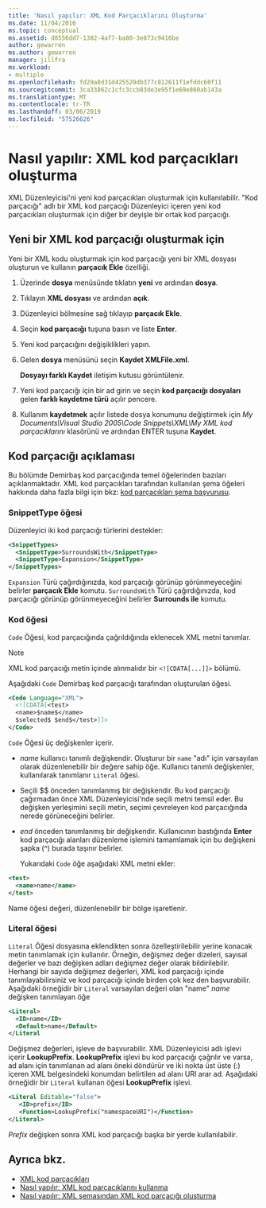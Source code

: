 ```yaml
---
title: 'Nasıl yapılır: XML Kod Parçacıklarını Oluşturma'
ms.date: 11/04/2016
ms.topic: conceptual
ms.assetid: d8556dd7-1382-4af7-ba80-3e873c9416be
author: gewarren
ms.author: gewarren
manager: jillfra
ms.workload:
- multiple
ms.openlocfilehash: fd29a8d31d425529db377c812611f1efddc60f11
ms.sourcegitcommit: 3ca33862c1cfc3ccb83de3e95f1e69e860ab143a
ms.translationtype: MT
ms.contentlocale: tr-TR
ms.lasthandoff: 03/06/2019
ms.locfileid: "57526626"
---
```

# <a name="how-to-create-xml-snippets"></a>Nasıl yapılır: XML kod parçacıkları oluşturma

XML Düzenleyicisi'ni yeni kod parçacıkları oluşturmak için kullanılabilir. "Kod parçacığı" adlı bir XML kod parçacığı Düzenleyici içeren yeni kod parçacıkları oluşturmak için diğer bir deyişle bir ortak kod parçacığı.

## <a name="to-create-a-new-xml-snippet"></a>Yeni bir XML kod parçacığı oluşturmak için

 Yeni bir XML kodu oluşturmak için kod parçacığı yeni bir XML dosyası oluşturun ve kullanın **parçacık Ekle** özelliği.

1.  Üzerinde **dosya** menüsünde tıklatın **yeni** ve ardından **dosya**.

2.  Tıklayın **XML dosyası** ve ardından **açık**.

3.  Düzenleyici bölmesine sağ tıklayıp **parçacık Ekle**.

4.  Seçin **kod parçacığı** tuşuna basın ve liste **Enter**.

5.  Yeni kod parçacığını değişiklikleri yapın.

6.  Gelen **dosya** menüsünü seçin **Kaydet XMLFile.xml**.

     **Dosyayı farklı Kaydet** iletişim kutusu görüntülenir.

7.  Yeni kod parçacığı için bir ad girin ve seçin **kod parçacığı dosyaları** gelen **farklı kaydetme türü** açılır pencere.

8.  Kullanım **kaydetmek** açılır listede dosya konumunu değiştirmek için *My Documents\Visual Studio 2005\Code Snippets\XML\My XML kod parçacıklarını* klasörünü ve ardından ENTER tuşuna **Kaydet**.

## <a name="snippet-description"></a>Kod parçacığı açıklaması

 Bu bölümde Demirbaş kod parçacığında temel öğelerinden bazıları açıklanmaktadır. XML kod parçacıkları tarafından kullanılan şema öğeleri hakkında daha fazla bilgi için bkz: [kod parçacıkları şema başvurusu](../ide/code-snippets-schema-reference.md).

### <a name="snippettype-element"></a>SnippetType öğesi

 Düzenleyici iki kod parçacığı türlerini destekler:

```xml
<SnippetTypes>
  <SnippetType>SurroundsWith</SnippetType>
  <SnippetType>Expansion</SnippetType>
</SnippetTypes>
```

 `Expansion` Türü çağırdığınızda, kod parçacığı görünüp görünmeyeceğini belirler **parçacık Ekle** komutu. `SurroundsWith` Türü çağırdığınızda, kod parçacığı görünüp görünmeyeceğini belirler **Surrounds ile** komutu.

### <a name="code-element"></a>Kod öğesi

 `Code` Öğesi, kod parçacığında çağrıldığında eklenecek XML metni tanımlar.

> [!NOTE]
> XML kod parçacığı metin içinde alınmalıdır bir `<![CDATA[...]]>` bölümü.


 Aşağıdaki `Code` Demirbaş kod parçacığı tarafından oluşturulan öğesi.

```xml
<Code Language="XML">
  <![CDATA[<test>
  <name>$name$</name>
  $selected$ $end$</test>]]>
</Code>
```

 `Code` Öğesi üç değişkenler içerir.

- $name$ kullanıcı tanımlı değişkendir. Oluşturur bir `name` "adı" için varsayılan olarak düzenlenebilir bir değere sahip öğe. Kullanıcı tanımlı değişkenler, kullanılarak tanımlanır `Literal` öğesi.

- Seçili $$ önceden tanımlanmış bir değişkendir. Bu kod parçacığı çağırmadan önce XML Düzenleyicisi'nde seçili metni temsil eder. Bu değişken yerleşimini seçili metin, seçimi çevreleyen kod parçacığında nerede görüneceğini belirler.

- $end$ önceden tanımlanmış bir değişkendir. Kullanıcının bastığında **Enter** kod parçacığı alanları düzenleme işlemini tamamlamak için bu değişkeni şapka (^) burada taşınır belirler.

  Yukarıdaki `Code` öğe aşağıdaki XML metni ekler:

```xml
<test>
  <name>name</name>
</test>
```

 Name öğesi değeri, düzenlenebilir bir bölge işaretlenir.

### <a name="literal-element"></a>Literal öğesi

 `Literal` Öğesi dosyasına eklendikten sonra özelleştirilebilir yerine konacak metin tanımlamak için kullanılır. Örneğin, değişmez değer dizeleri, sayısal değerler ve bazı değişken adları değişmez değer olarak bildirilebilir. Herhangi bir sayıda değişmez değerleri, XML kod parçacığı içinde tanımlayabilirsiniz ve kod parçacığı içinde birden çok kez den başvurabilir. Aşağıdaki örneğidir bir `Literal` varsayılan değeri olan "name" $name$ değişken tanımlayan öğe

```xml
<Literal>
  <ID>name</ID>
  <Default>name</Default>
</Literal
```

 Değişmez değerleri, işleve de başvurabilir. XML Düzenleyicisi adlı işlevi içerir **LookupPrefix**. **LookupPrefix** işlevi bu kod parçacığı çağrılır ve varsa, ad alanı için tanımlanan ad alanı öneki döndürür ve iki nokta üst üste (:) içeren XML belgesindeki konumdan belirtilen ad alanı URI arar ad. Aşağıdaki örneğidir bir `Literal` kullanan öğesi **LookupPrefix** işlevi.

```xml
<Literal Editable="false">
   <ID>prefix</ID>
   <Function>LookupPrefix("namespaceURI")</Function>
</Literal>
```

 $Prefix$ değişken sonra XML kod parçacığı başka bir yerde kullanılabilir.

## <a name="see-also"></a>Ayrıca bkz.

- [XML kod parçacıkları](../xml-tools/xml-snippets.md)
- [Nasıl yapılır: XML kod parçacıklarını kullanma](../xml-tools/how-to-use-xml-snippets.md)
- [Nasıl yapılır: XML şemasından XML kod parçacığı oluşturma](../xml-tools/how-to-generate-an-xml-snippet-from-an-xml-schema.md)